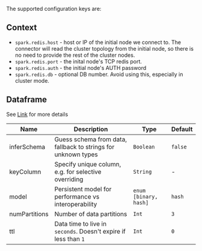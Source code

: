 The supported configuration keys are:

## Context

* `spark.redis.host` - host or IP of the initial node we connect to. The connector will read the cluster
topology from the initial node, so there is no need to provide the rest of the cluster nodes.
* `spark.redis.port` - the inital node's TCP redis port.
* `spark.redis.auth` - the initial node's AUTH password
* `spark.redis.db` - optional DB number. Avoid using this, especially in cluster mode.

## Dataframe

See [Link](configuration.md##Options) for more details

| Name          | Description                                                     | Type                  | Default |
| ------------- | --------------------------------------------------------------- | --------------------- | ------- |
| inferSchema   | Guess schema from data, fallback to strings for unknown types   | `Boolean`             | `false` |
| keyColumn     | Specify unique column, e.g. for selective overriding            | `String`              | -       |
| model         | Persistent model for performance vs interoperability            | `enum [binary, hash]` | `hash`  |
| numPartitions | Number of data partitions                                       | `Int`                 | `3`     |
| ttl           | Data time to live in `seconds`. Doesn't expire if less than `1` | `Int`                 | `0`     |
